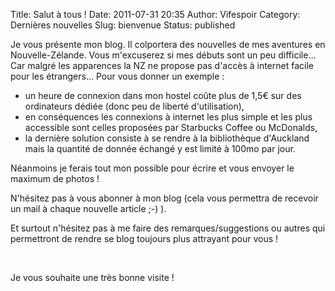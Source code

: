 Title: Salut à tous !
Date: 2011-07-31 20:35
Author: Vifespoir
Category: Dernières nouvelles
Slug: bienvenue
Status: published

Je vous présente mon blog. Il colportera des nouvelles de mes aventures
en Nouvelle-Zélande. Vous m'excuserez si mes débuts sont un peu
difficile... Car malgré les apparences la NZ ne propose pas d'accès à
internet facile pour les étrangers... Pour vous donner un exemple :

-   un heure de connexion dans mon hostel coûte plus de 1,5€ sur des
    ordinateurs dédiée (donc peu de liberté d'utilisation),
-   en conséquences les connexions à internet les plus simple et les
    plus accessible sont celles proposées par Starbucks Coffee ou
    McDonalds,
-   la dernière solution consiste à se rendre à la bibliothèque
    d'Auckland mais la quantité de donnée échangé y est limité à 100mo
    par jour.

Néanmoins je ferais tout mon possible pour écrire et vous envoyer le
maximum de photos !

N'hésitez pas à vous abonner à mon blog (cela vous permettra de recevoir
un mail à chaque nouvelle article ;-) ).

Et surtout n'hésitez pas à me faire des remarques/suggestions ou autres
qui permettront de rendre se blog toujours plus attrayant pour vous !

 

Je vous souhaite une très bonne visite !

 
